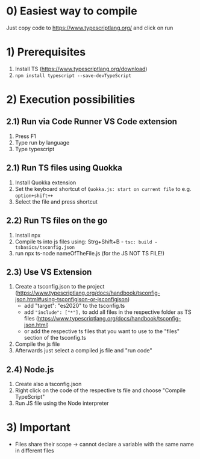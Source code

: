 # 0) Easiest way to compile

Just copy code to https://www.typescriptlang.org/ and click on run

# 1) Prerequisites

1. Install TS (https://www.typescriptlang.org/download)
2. `npm install typescript --save-devTypeScript`

# 2) Execution possibilities

## 2.1) Run via Code Runner VS Code extension

1. Press F1
2. Type run by language
3. Type typescript

## 2.1) Run TS files using Quokka

1. Install Quokka extension
2. Set the keyboard shortcut of `Quokka.js: start on current file` to e.g. `option+shift++`
3. Select the file and press shortcut

## 2.2) Run TS files on the go

1. Install npx
2. Compile ts into js files using: Strg+Shift+B - `tsc: build -tsbasics/tsconfig.json`
3. run npx ts-node nameOfTheFile.js (for the JS NOT TS FILE!)

## 2.3) Use VS Extension

1. Create a tsconfig.json to the project (https://www.typescriptlang.org/docs/handbook/tsconfig-json.html#using-tsconfigjson-or-jsconfigjson)
   - add "target": "es2020" to the tsconfig.ts
   - add `"include": ["*"],` to add all files in the respective folder as TS files (https://www.typescriptlang.org/docs/handbook/tsconfig-json.html)
   - or add the respective ts files that you want to use to the "files" section of the tsconfig.ts
2. Compile the js file
3. Afterwards just select a compiled js file and "run code"

## 2.4) Node.js

1. Create also a tsconfig.json
2. Right click on the code of the respective ts file and choose "Compile TypeScript"
3. Run JS file using the Node interpreter

# 3) Important

- Files share their scope
  -> cannot declare a variable with the same name in different files
